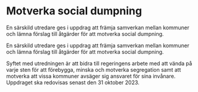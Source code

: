 # Motverka social dumpning

En särskild utredare ges i uppdrag att främja samverkan mellan kommuner och lämna förslag till åtgärder för att motverka social dumpning.

En särskild utredare ges i uppdrag att främja samverkan mellan kommuner och lämna förslag till åtgärder för att motverka social dumpning.

Syftet med utredningen är att bidra till regeringens arbete med att vända på varje sten för att förebygga, minska och motverka segregation samt att motverka att vissa kommuner avsäger sig ansvaret för sina invånare. Uppdraget ska redovisas senast den 31 oktober 2023.

